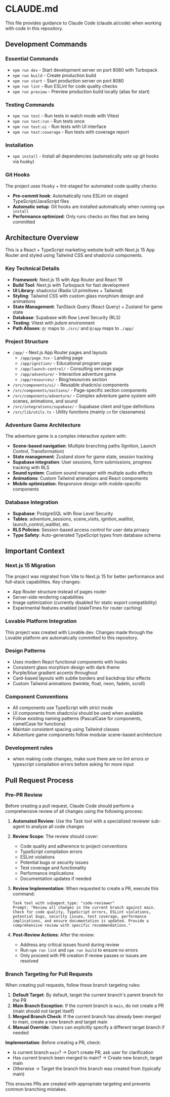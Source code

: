 # CLAUDE.md

This file provides guidance to Claude Code (claude.ai/code) when working with code in this repository.

## Development Commands

### Essential Commands

- `npm run dev` - Start development server on port 8080 with Turbopack
- `npm run build` - Create production build
- `npm run start` - Start production server on port 8080
- `npm run lint` - Run ESLint for code quality checks
- `npm run preview` - Preview production build locally (alias for start)

### Testing Commands

- `npm run test` - Run tests in watch mode with Vitest
- `npm run test:run` - Run tests once
- `npm run test:ui` - Run tests with UI interface
- `npm run test:coverage` - Run tests with coverage report

### Installation

- `npm install` - Install all dependencies (automatically sets up git hooks via husky)

### Git Hooks

The project uses Husky + lint-staged for automated code quality checks:

- **Pre-commit hook**: Automatically runs ESLint on staged TypeScript/JavaScript files
- **Automatic setup**: Git hooks are installed automatically when running `npm install`
- **Performance optimized**: Only runs checks on files that are being committed

## Architecture Overview

This is a React + TypeScript marketing website built with Next.js 15 App Router and styled using Tailwind CSS and shadcn/ui components.

### Key Technical Details

- **Framework**: Next.js 15 with App Router and React 19
- **Build Tool**: Next.js with Turbopack for fast development
- **UI Library**: shadcn/ui (Radix UI primitives + Tailwind)
- **Styling**: Tailwind CSS with custom glass morphism design and animations
- **State Management**: TanStack Query (React Query) + Zustand for game state
- **Database**: Supabase with Row Level Security (RLS)
- **Testing**: Vitest with jsdom environment
- **Path Aliases**: `@/` maps to `./src/` and `@/app` maps to `./app/`

### Project Structure

- `/app/` - Next.js App Router pages and layouts
  - `/app/page.tsx` - Landing page
  - `/app/ignition/` - Educational program page
  - `/app/launch-control/` - Consulting services page
  - `/app/adventure/` - Interactive adventure game
  - `/app/resources/` - Blog/resources section
- `/src/components/ui/` - Reusable shadcn/ui components
- `/src/components/sections/` - Page-specific section components
- `/src/components/adventure/` - Complex adventure game system with scenes, animations, and sound
- `/src/integrations/supabase/` - Supabase client and type definitions
- `/src/lib/utils.ts` - Utility functions (mainly `cn` for classnames)

### Adventure Game Architecture

The adventure game is a complex interactive system with:

- **Scene-based navigation**: Multiple branching paths (Ignition, Launch Control, Transformation)
- **State management**: Zustand store for game state, session tracking
- **Supabase integration**: User sessions, form submissions, progress tracking with RLS
- **Sound system**: Custom sound manager with multiple audio effects
- **Animations**: Custom Tailwind animations and React components
- **Mobile optimization**: Responsive design with mobile-specific components

### Database Integration

- **Supabase**: PostgreSQL with Row Level Security
- **Tables**: adventure_sessions, scene_visits, ignition_waitlist, launch_control_waitlist, etc.
- **RLS Policies**: Session-based access control for user data privacy
- **Type Safety**: Auto-generated TypeScript types from database schema

## Important Context

### Next.js 15 Migration

The project was migrated from Vite to Next.js 15 for better performance and full-stack capabilities. Key changes:

- App Router structure instead of pages router
- Server-side rendering capabilities
- Image optimization (currently disabled for static export compatibility)
- Experimental features enabled (staleTimes for router caching)

### Lovable Platform Integration

This project was created with Lovable.dev. Changes made through the Lovable platform are automatically committed to this repository.

### Design Patterns

- Uses modern React functional components with hooks
- Consistent glass morphism design with dark theme
- Purple/blue gradient accents throughout
- Card-based layouts with subtle borders and backdrop blur effects
- Custom Tailwind animations (twinkle, float, neon, fadeIn, scroll)

### Component Conventions

- All components use TypeScript with strict mode
- UI components from shadcn/ui should be used when available
- Follow existing naming patterns (PascalCase for components, camelCase for functions)
- Maintain consistent spacing using Tailwind classes
- Adventure game components follow modular scene-based architecture

### Development rules

- when making code changes, make sure there are no lint errors or typescript compilation errors before asking for more input

## Pull Request Process

### Pre-PR Review

Before creating a pull request, Claude Code should perform a comprehensive review of all changes using the following process:

1. **Automated Review**: Use the Task tool with a specialized reviewer sub-agent to analyze all code changes
2. **Review Scope**: The review should cover:
   - Code quality and adherence to project conventions
   - TypeScript compilation errors
   - ESLint violations
   - Potential bugs or security issues
   - Test coverage and functionality
   - Performance implications
   - Documentation updates if needed

3. **Review Implementation**: When requested to create a PR, execute this command:
   ```
   Task tool with subagent_type: "code-reviewer" 
   Prompt: "Review all changes in the current branch against main. Check for code quality, TypeScript errors, ESLint violations, potential bugs, security issues, test coverage, performance implications, and ensure documentation is updated. Provide a comprehensive review with specific recommendations."
   ```

4. **Post-Review Actions**: After the review:
   - Address any critical issues found during review
   - Run `npm run lint` and `npm run build` to ensure no errors
   - Only proceed with PR creation if review passes or issues are resolved

### Branch Targeting for Pull Requests

When creating pull requests, follow these branch targeting rules:

1. **Default Target**: By default, target the current branch's parent branch for the PR
2. **Main Branch Exception**: If the current branch is `main`, do not create a PR (main should not target itself)
3. **Merged Branch Check**: If the current branch has already been merged to main, create a new branch and target main
4. **Manual Override**: Users can explicitly specify a different target branch if needed

**Implementation**: Before creating a PR, check:
- Is current branch `main`? → Don't create PR, ask user for clarification
- Has current branch been merged to main? → Create new branch, target main
- Otherwise → Target the branch this branch was created from (typically main)

This ensures PRs are created with appropriate targeting and prevents common branching mistakes.
